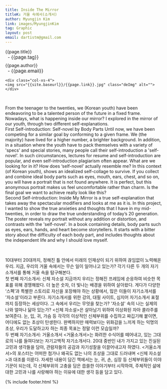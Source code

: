 ```yaml
---
title: Inside The Mirror
titleK: 거울 속에서(소개서)
author: Myungjin Kim
link: images/MyungjinKim
tag: Graphic
layout: post
email: dartistm@gmail.com
---	
```


<div class="container">

<div class="deDep">
{{page.title}}<br>
<p style="font-size:15px; margin:0px; padding:0px 0px 0px 8px; margin:0px 0px 8px 0px;">- {{page.tag}}</p>
{{page.author}}<br>
<p style="font-size:15px; margin:0px; padding:0px 0px 0px 8px;">- {{page.email}}</p>
</div>


<div class="row" class="imgcolor">
	
	<div class="col-xs-4">
	<img src="{{site.baseurl}}/{{page.link}}.jpg" class="deImg" alt=""></div>
	
</div>
<br>

<div class="det lato">


From the teenager to the twenties, we (Korean youth) have been endeavoring to be a talented person of the future in a fixed frame. Nowadays, what is happening inside our mirror? I explored in the mirror of our youth, through two different self-explanations.
<br>
First Self-introduction: Self-novel by Body Parts
Until now, we have been competing for a similar goal by conforming to a given frame. We (the majority) have lived for a higher number, a brighter background. In addition, in a situation where the youth have to pack themselves with a variety of 'specs' and special stories, many people call their self-introduction a 'self-novel'. In such circumstances, lectures for resume and self-introduction are popular, and even self-introduction plagiarism often appear. What are we looking for in it? How does ‘self-novel’ actually resemble me? 
In this context (of Korean youth), <Self-novel by Body Parts> shows an idealized self-collage to survive. If you collect and combine ideal body parts such as eyes, mouth, ears, chest, and so on, you will have a portrait that is not found anywhere. It is perfect, but this anonymous portrait makes us feel uncomfortable rather than charm. Is the final goal we want to achieve really look like this?
<br>
Second Self-introduction: Inside My Mirror
<Inside My Mirror> is a true self-explanation that takes away the spectacular modifiers and looks at me as it is. In this project, I wanted to show the true anxieties and thoughts that I have in my mid-twenties, in order to draw the true understanding of today’s 20 generation.
The poster reveals my portrait without any addition or distortion, and contrasts with the 'self-novel'. In a book containing details, body parts such as eyes, ears, hands, and heart become storytellers. It starts with a bitter story about the difficulty of each body part, and includes thoughts about the independent life and why I should love myself.



</div>

<br>

<div class="noto">

10대부터 20대까지, 정해진 틀 안에서 미래의 인재상이 되기 위하여 끊임없이 노력해온 우리. 지금, 우리의 거울 속에서는 무슨 일이 일어나고 있는가? 각기 다른 두 개의 자기소개서를 통해 거울 속을 탐구해본다.
<br>
첫 번째 자기소개서: 신체 자소설
지금까지 우리는 정해진 프레임에 순응하여 비슷한 목표를 위해 경쟁해왔다. 더 높은 숫자, 더 빛나는 배경을 위하여 살아왔다. 게다가 다양한 ‘스펙’과 특별한 스토리로 자신을 포장해야 하는 상황에서, 많은 이들이 자기소개서를 '자소설'이라고 부른다. 자기소개서를 위한 강의, 대필 사이트, 심지어 자기소개서 표절까지 등장하는 세상이다. 그 속에서 우리는 무엇을 찾는가? '자소설' 속의 나는 실제의 나와 얼마나 닮아 있는가? 
<신체 자소설>은 살아남기 위하여 이상화된 자아 콜라주를 보여준다. 눈, 입, 귀, 가슴 등 각각의 이상적인 신체부위를 수집하고 짜깁기해 붙이면, 어디에도 없는 초상이 탄생한다. 완벽하지만 매력보다는 위화감을 느끼게 하는 익명의 초상, 우리가 도달하고자 하는 최종 목표는 정말 이런 모습일까?
<br>
두 번째 자기소개서: 거울소개서
<거울소개서>는 화려한 수식어를 떼어내고, 있는 그대로의 나를 들여다보는 자기고백적 자기소개서다. 20대 중반인 내가 가지고 있는 진실된 고민과 생각들을 담아, 관람자들의 공감과 자기성찰을 이끌어내고자 하였다.
<거울소개서>의 포스터는 어떠한 첨가나 왜곡도 없는 나의 초상을 그대로 드러내며 <신체 자소설>과 대조를 이룬다. 자세한 내용이 담긴 책에서는 눈, 귀, 손, 심장 등 신체부위들이 이야기꾼이 되는데, 각 신체부위의 고충을 담은 씁쓸한 이야기부터 시작하여, 주체적인 삶에 대한 고민과 나를 사랑해야 하는 이유에 대한 생각 등을 담고 있다.


</div>


	

</div> 

{% include footer.html %}